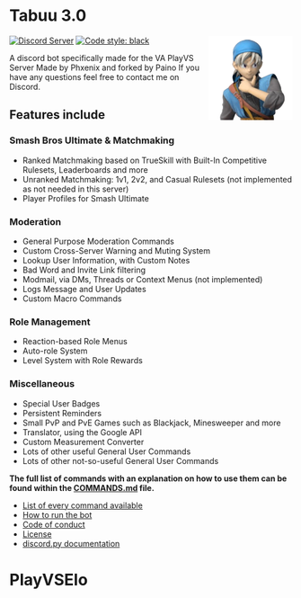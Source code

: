 # Tabuu 3.0

<img align="right" width="150" height="150" src="./assets/avatar.png">

[![Discord Server](https://discord.com/api/guilds/739299507795132486/embed.png)](https://discord.gg/ssbutg) [![Code style: black](https://img.shields.io/badge/code%20style-black-000000.svg)](https://github.com/psf/black)

A discord bot specifically made for the VA PlayVS Server
Made by Phxenix and forked by Paino If you have any questions feel free to contact me on Discord.

## Features include

### Smash Bros Ultimate & Matchmaking

-   Ranked Matchmaking based on TrueSkill with Built-In Competitive Rulesets, Leaderboards and more
-   Unranked Matchmaking: 1v1, 2v2, and Casual Rulesets (not implemented as not needed in this server)
-   Player Profiles for Smash Ultimate

### Moderation

-   General Purpose Moderation Commands
-   Custom Cross-Server Warning and Muting System
-   Lookup User Information, with Custom Notes
-   Bad Word and Invite Link filtering
-   Modmail, via DMs, Threads or Context Menus (not implemented)
-   Logs Message and User Updates
-   Custom Macro Commands

### Role Management

-   Reaction-based Role Menus
-   Auto-role System
-   Level System with Role Rewards

### Miscellaneous

-   Special User Badges
-   Persistent Reminders
-   Small PvP and PvE Games such as Blackjack, Minesweeper and more
-   Translator, using the Google API
-   Custom Measurement Converter
-   Lots of other useful General User Commands
-   Lots of other not-so-useful General User Commands

**The full list of commands with an explanation on how to use them can be found within the [COMMANDS.md](COMMANDS.md) file.**


-   [List of every command available](/COMMANDS.md)
-   [How to run the bot](/RUNNING.md)
-   [Code of conduct](.github/CODE_OF_CONDUCT.md)
-   [License](/LICENSE)
-   [discord.py documentation](https://discordpy.readthedocs.io/en/latest/)
# PlayVSElo
